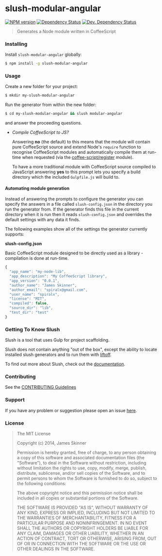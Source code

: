 # slush-modular-angular

[![NPM version][npm-image]][npm-url] [![Dependency Status][daviddm-image]][daviddm-url] [![Dev. Dependency Status][daviddm-dev-image]][daviddm-dev-url]

> Generates a Node module written in CoffeeScript


### Installing

Install `slush-modular-angular` globally:

```bash
$ npm install -g slush-modular-angular
```


### Usage

Create a new folder for your project:

```bash
$ mkdir my-slush-modular-angular
```

Run the generator from within the new folder:

```bash
$ cd my-slush-modular-angular && slush modular-angular
```

and answer the proceeding questions.


* _Compile CoffeeScript to JS?_

  Answering __no__ (the default) to this means that the module will contain pure CoffeeScript source and extend Node's `require` function to recognise CoffeeScript modules and automatically compile them at run-time when requested (via the [coffee-script/register](http://coffeescript.org/documentation/docs/register.html) module).

  To have a more traditional module with CoffeeScript source compiled to JavaScript answering __yes__ to this prompt lets you specify a build directory which the included `Gulpfile.js` will build to.


#### Automating module generation

Instead of answering the prompts to configure the generator you can specify the answers in a file called `slush-config.json` in the directory you run the generator from. If the generator finds this file in the current directory when it is run then it reads `slush-config.json` and overrides the default settings with any data it finds.

The following examples show all of the settings the generator currently supports:


__slush-config.json__

Basic CoffeeScript module designed to be directly used as a library - compilation is done at run-time.

```js
{
  "app_name": "my-node-lib",
  "app_description": "My CoffeeScript library",
  "app_version": "0.0.1",
  "author_name": "James Skinner",
  "author_email": "spiralx@gmail.com",
  "user_name": "spiralx",
  "license": "MIT",
  "compiled": false,
  "source_dir": "lib",
  "test_dir": "test"
}
```


### Getting To Know Slush

Slush is a tool that uses Gulp for project scaffolding.

Slush does not contain anything "out of the box", except the ability to locate installed slush generators and to run them with [liftoff](https://github.com/tkellen/node-liftoff).

To find out more about Slush, check out the [documentation](https://github.com/klei/slush).


### Contributing

See the [CONTRIBUTING Guidelines](https://github.com/spiralx/slush-modular-angular/blob/master/CONTRIBUTING.md)


### Support

If you have any problem or suggestion please open an issue [here](https://github.com/spiralx/slush-modular-angular/issues).


### License

> The MIT License
>
> Copyright (c) 2014, James Skinner
>
> Permission is hereby granted, free of charge, to any person
> obtaining a copy of this software and associated documentation
> files (the "Software"), to deal in the Software without
> restriction, including without limitation the rights to use,
> copy, modify, merge, publish, distribute, sublicense, and/or sell
> copies of the Software, and to permit persons to whom the
> Software is furnished to do so, subject to the following
> conditions:
>
> The above copyright notice and this permission notice shall be
> included in all copies or substantial portions of the Software.
>
> THE SOFTWARE IS PROVIDED "AS IS", WITHOUT WARRANTY OF ANY KIND,
> EXPRESS OR IMPLIED, INCLUDING BUT NOT LIMITED TO THE WARRANTIES
> OF MERCHANTABILITY, FITNESS FOR A PARTICULAR PURPOSE AND
> NONINFRINGEMENT. IN NO EVENT SHALL THE AUTHORS OR COPYRIGHT
> HOLDERS BE LIABLE FOR ANY CLAIM, DAMAGES OR OTHER LIABILITY,
> WHETHER IN AN ACTION OF CONTRACT, TORT OR OTHERWISE, ARISING
> FROM, OUT OF OR IN CONNECTION WITH THE SOFTWARE OR THE USE OR
> OTHER DEALINGS IN THE SOFTWARE.

[npm-url]: https://npmjs.org/package/slush-modular-angular
[npm-image]: https://badge.fury.io/js/slush-modular-angular.svg
[daviddm-url]: https://david-dm.org/spiralx/slush-modular-angular
[daviddm-image]: https://david-dm.org/spiralx/slush-modular-angular.svg?theme=shields.io
[daviddm-dev-url]: https://david-dm.org/spiralx/slush-modular-angular#info=devDependencies
[daviddm-dev-image]: https://david-dm.org/spiralx/slush-modular-angular/dev-status.svg?theme=shields.io

